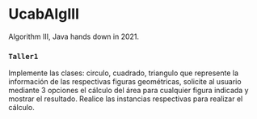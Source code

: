 # UcabAlgIII

Algorithm III, Java hands down in 2021.

### `Taller1`

Implemente las clases: circulo, cuadrado, triangulo que represente la información de las
respectivas figuras geométricas, solicite al usuario mediante 3 opciones el cálculo del
área para cualquier figura indicada y mostrar el resultado. Realice las instancias
respectivas para realizar el cálculo.
